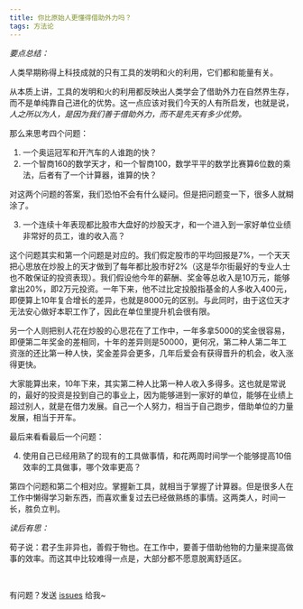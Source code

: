 ```yaml
---
title: 你比原始人更懂得借助外力吗？
tags: 方法论
---
```


*要点总结：*

人类早期称得上科技成就的只有工具的发明和火的利用，它们都和能量有关。

从本质上讲，工具的发明和火的利用都反映出人类学会了借助外力在自然界生存，而不是单纯靠自己进化的优势。这一点应该对我们今天的人有所启发，也就是说，*人之所以为人，是因为我们善于借助外力，而不是先天有多少优势。*

那么来思考四个问题：

1. 一个奥运冠军和开汽车的人谁跑的快？
2. 一个智商160的数学天才，和一个智商100，数学平平的数学比赛算6位数的乘法，后者有了一个计算器，谁算的快？

对这两个问题的答案，我们恐怕不会有什么疑问。但是把问题变一下，很多人就糊涂了。

3. 一个连续十年表现都比股市大盘好的炒股天才，和一个进入到一家好单位业绩非常好的员工，谁的收入高？

这个问题其实和第一个问题是对应的。我们假定股市的平均回报是7%，一个天天把心思放在炒股上的天才做到了每年都比股市好2%（这是华尔街最好的专业人士也不敢保证的投资表现）。我们假设他今年的薪酬、奖金等总收入是10万元，能够拿出20%，即2万元投资。一年下来，他不过比定投股指基金的人多收入400元，即便算上10年复合增长的差异，也就是8000元的区别。与此同时，由于这位天才无法安心做好本职工作了，因此在单位里提升机会很有限。

另一个人则把别人花在炒股的心思花在了工作中，一年多拿5000的奖金很容易，即便第二年奖金的差相同，十年的差异则是50000，更何况，第二种人第二年工资涨的还比第一种人快，奖金差异会更多，几年后爱会有获得晋升的机会，收入涨得更快。

大家能算出来，10年下来，其实第二种人比第一种人收入多得多。这也就是常说的，最好的投资是投到自己的事业上，因为能够进到一家好的单位，能够在业绩上超过别人，就是在借力发展。自己一个人努力，相当于自己跑步，借助单位的力量发展，相当于开车。

最后来看看最后一个问题：

4. 使用自己已经用熟了的现有的工具做事情，和花两周时间学一个能够提高10倍效率的工具做事，哪个效率更高？

第四个问题和第二个相对应。掌握新工具，就相当于掌握了计算器。但是很多人在工作中懒得学习新东西，而喜欢重复过去已经做熟练的事情。这两类人，时间一长，胜负立判。


*读后有思：*

荀子说：君子生非异也，善假于物也。在工作中，要善于借助他物的力量来提高做事的效率。而这其中比较难得一点是，大部分都不愿意脱离舒适区。

<br>

有问题？发送 [issues](https://syt-honey.github.io/about/) 给我~
